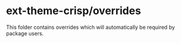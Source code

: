 # ext-theme-crisp/overrides

This folder contains overrides which will automatically be required by package users.

